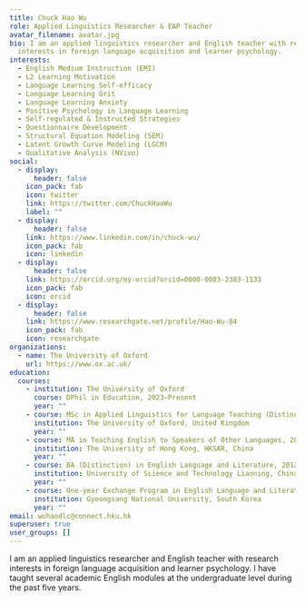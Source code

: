 ```yaml
---
title: Chuck Hao Wu
role: Applied Linguistics Researcher & EAP Teacher
avatar_filename: avatar.jpg
bio: I am an applied linguistics researcher and English teacher with research
  interests in foreign language acquisition and learner psychology.
interests:
  - English Medium Instruction (EMI)
  - L2 Learning Motivation
  - Language Learning Self-efficacy
  - Language Learning Grit
  - Language Learning Anxiety
  - Positive Psychology in Language Learning
  - Self-regulated & Instructed Strategies
  - Questionnaire Development
  - Structural Equation Modeling (SEM)
  - Latent Growth Curve Modeling (LGCM)
  - Qualitative Analysis (NVivo)
social:
  - display:
      header: false
    icon_pack: fab
    icon: twitter
    link: https://twitter.com/ChuckHaoWu
    label: ""
  - display:
      header: false
    link: https://www.linkedin.com/in/chuck-wu/
    icon_pack: fab
    icon: linkedin
  - display:
      header: false
    link: https://orcid.org/my-orcid?orcid=0000-0003-2383-1133
    icon_pack: fab
    icon: orcid
  - display:
      header: false
    link: https://www.researchgate.net/profile/Hao-Wu-84
    icon_pack: fab
    icon: researchgate
organizations:
  - name: The University of Oxford
    url: https://www.ox.ac.uk/
education:
  courses:
    - institution: The University of Oxford
      course: DPhil in Education, 2023–Present
      year: ""
    - course: MSc in Applied Linguistics for Language Teaching (Distinction), 2020–2022
      institution: The University of Oxford, United Kingdom
      year: ""
    - course: MA in Teaching English to Speakers of Other Languages, 2016–2017
      institution: The University of Hong Kong, HKSAR, China
      year: ""
    - course: BA (Distinction) in English Language and Literature, 2012–2016
      institution: University of Science and Technology Liaoning, China
      year: ""
    - course: One-year Exchange Program in English Language and Literature, 2014–2015
      institution: Gyeongsang National University, South Korea
      year: ""
email: wuhaodlc@connect.hku.hk
superuser: true
user_groups: []
---
```

I am an applied linguistics researcher and English teacher with research interests in foreign language acquisition and learner psychology. I have taught several academic English modules at the undergraduate level during the past five years.
